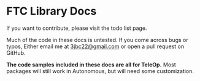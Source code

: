 # FTC Library Docs

If you want to contribute, please visit the todo list page.

Much of the code in these docs is untested. If you come across bugs or typos, Either email me at 3jbc22@gmail.com or open a pull request on GitHub.

**The code samples included in these docs are all for TeleOp.** Most packages will still work in Autonomous, but will need some customization. 
